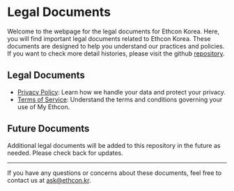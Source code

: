 # Legal Documents

Welcome to the webpage for the legal documents for Ethcon Korea. Here, you will find important legal documents related to Ethcon Korea. These documents are designed to help you understand our practices and policies. If you want to check more detail histories, please visit the github [repository](httsp://github.com/ethcon-kr/legal.ethcon.kr).

## Legal Documents

- [Privacy Policy](./my-ethcon/privacy): Learn how we handle your data and protect your privacy.
- [Terms of Service](./my-ethcon/terms): Understand the terms and conditions governing your use of My Ethcon.

## Future Documents

Additional legal documents will be added to this repository in the future as needed. Please check back for updates.

---

If you have any questions or concerns about these documents, feel free to contact us at [ask@ethcon.kr](mailto:ask@ethcon.kr).
